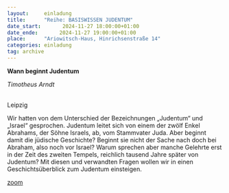 ```yaml
---
layout:     einladung
title:      "Reihe: BASISWISSEN JUDENTUM"
date_start:       2024-11-27 18:00:00+01:00
date_ende:       2024-11-27 19:00:00+01:00
place:      "Ariowitsch-Haus, Hinrichsenstraße 14"
categories: einladung
tag: archive
---
```


**Wann beginnt Judentum**

*Timotheus Arndt*

<br>
Leipzig

Wir hatten von dem Unterschied der Bezeichnungen „Judentum“ und „Israel“ gesprochen. Judentum leitet sich von einem der zwölf Enkel Abrahams, der Söhne Israels, ab, vom Stammvater Juda. Aber beginnt damit die jüdische Geschichte? Beginnt sie nicht der Sache nach doch bei Abraham, also noch vor Israel? Warum sprechen aber manche Gelehrte erst in der Zeit des zweiten Tempels, reichlich tausend Jahre später von Judentum? Mit diesen und verwandten Fragen wollen wir in einen Geschichtsüberblick zum Judentum einsteigen.

[zoom](https://us06web.zoom.us/j/81816682024?pwd=P1esxtosCChZvtNyYBAQ9AWQhk3BY6.1)
